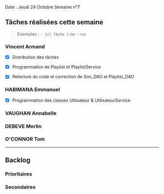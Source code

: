 Date : Jeudi 24 Octobre
Semaine n°7

## Tâches réalisées cette semaine

> Exemples : `- [x] Tâche 1` ou - `ras`

### Vincent Armand
- [x] Distribution des tâches
- [x] Programmation de Playlist et PlaylistService
- [x] Relecture du code et correction de Son_DAO et Playlist_DAO


### HABIMANA Emmanuel
- [x] Programmation des classes Utilisateur & UtilisateurService


### VAUGHAN Annabelle




### DEBEVE Merlin


### O'CONNOR Tom




---

## Backlog



### Prioritaires


### Secondaires
